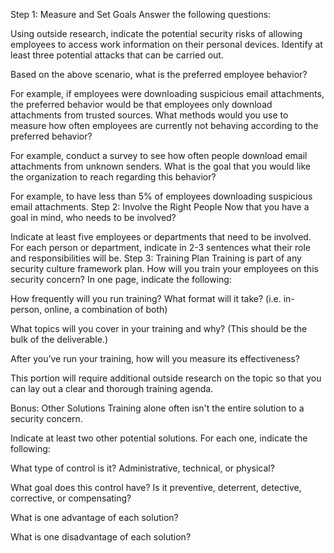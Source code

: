 Step 1: Measure and Set Goals
Answer the following questions:

Using outside research, indicate the potential security risks of allowing employees to access work information on their personal devices. Identify at least three potential attacks that can be carried out.

Based on the above scenario, what is the preferred employee behavior?

For example, if employees were downloading suspicious email attachments, the preferred behavior would be that employees only download attachments from trusted sources.
What methods would you use to measure how often employees are currently not behaving according to the preferred behavior?

For example, conduct a survey to see how often people download email attachments from unknown senders.
What is the goal that you would like the organization to reach regarding this behavior?

For example, to have less than 5% of employees downloading suspicious email attachments.
Step 2: Involve the Right People
Now that you have a goal in mind, who needs to be involved?

Indicate at least five employees or departments that need to be involved. For each person or department, indicate in 2-3 sentences what their role and responsibilities will be.
Step 3: Training Plan
Training is part of any security culture framework plan. How will you train your employees on this security concern? In one page, indicate the following:

How frequently will you run training? What format will it take? (i.e. in-person, online, a combination of both)

What topics will you cover in your training and why? (This should be the bulk of the deliverable.)

After you’ve run your training, how will you measure its effectiveness?

This portion will require additional outside research on the topic so that you can lay out a clear and thorough training agenda.

Bonus: Other Solutions
Training alone often isn't the entire solution to a security concern.

Indicate at least two other potential solutions. For each one, indicate the following:

What type of control is it? Administrative, technical, or physical?

What goal does this control have? Is it preventive, deterrent, detective, corrective, or compensating?

What is one advantage of each solution?

What is one disadvantage of each solution?

